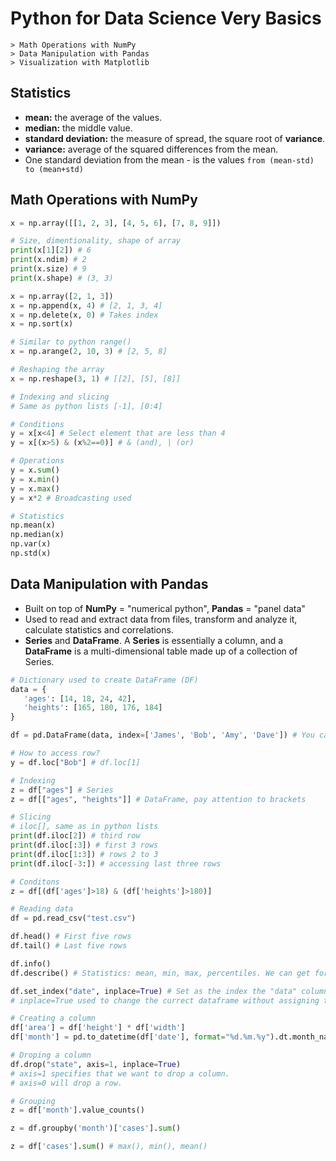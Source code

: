 # Python for Data Science Very Basics

    > Math Operations with NumPy
    > Data Manipulation with Pandas
    > Visualization with Matplotlib

## Statistics
- **mean:** the average of the values.
- **median:** the middle value.
- **standard deviation:** the measure of spread, the square root of **variance**.
- **variance:** average of the squared differences from the mean.
- One standard deviation from the mean - is the values `from (mean-std) to (mean+std)`

## Math Operations with NumPy
```python 
x = np.array([[1, 2, 3], [4, 5, 6], [7, 8, 9]])

# Size, dimentionality, shape of array
print(x[1][2]) # 6
print(x.ndim) # 2
print(x.size) # 9
print(x.shape) # (3, 3)

x = np.array([2, 1, 3])
x = np.append(x, 4) # [2, 1, 3, 4]
x = np.delete(x, 0) # Takes index
x = np.sort(x)

# Similar to python range()
x = np.arange(2, 10, 3) # [2, 5, 8]

# Reshaping the array
x = np.reshape(3, 1) # [[2], [5], [8]]

# Indexing and slicing 
# Same as python lists [-1], [0:4]

# Conditions
y = x[x<4] # Select element that are less than 4
y = x[(x>5) & (x%2==0)] # & (and), | (or)

# Operations
y = x.sum()
y = x.min() 
y = x.max()
y = x*2 # Broadcasting used

# Statistics
np.mean(x)
np.median(x)
np.var(x)
np.std(x)
```

## Data Manipulation with Pandas
- Built on top of **NumPy** = "numerical python", **Pandas** = "panel data"
- Used to read and extract data from files, transform and analyze it, calculate statistics and correlations.
- **Series** and **DataFrame**. A **Series** is essentially a column, and a **DataFrame** is a multi-dimensional table made up of a collection of Series.
```python
# Dictionary used to create DataFrame (DF)
data = {
   'ages': [14, 18, 24, 42],
   'heights': [165, 180, 176, 184]
} 

df = pd.DataFrame(data, index=['James', 'Bob', 'Amy', 'Dave']) # You can specify `index` if you want

# How to access row?
y = df.loc["Bob"] # df.loc[1]

# Indexing
z = df["ages"] # Series
z = df[["ages", "heights"]] # DataFrame, pay attention to brackets

# Slicing
# iloc[], same as in python lists
print(df.iloc[2]) # third row
print(df.iloc[:3]) # first 3 rows
print(df.iloc[1:3]) # rows 2 to 3 
print(df.iloc[-3:]) # accessing last three rows

# Conditons
z = df[(df['ages']>18) & (df['heights']>180)]
```
```python
# Reading data 
df = pd.read_csv("test.csv")

df.head() # First five rows
df.tail() # Last five rows

df.info()
df.describe() # Statistics: mean, min, max, percentiles. We can get for a single column too df['cases'].describe()

df.set_index("date", inplace=True) # Set as the index the "data" column
# inplace=True used to change the currect dataframe without assigning to new
```
```python
# Creating a column
df['area'] = df['height'] * df['width']
df['month'] = pd.to_datetime(df['date'], format="%d.%m.%y").dt.month_name()

# Droping a column
df.drop("state", axis=1, inplace=True)
# axis=1 specifies that we want to drop a column.
# axis=0 will drop a row.
```
```python
# Grouping
z = df['month'].value_counts()

z = df.groupby('month')['cases'].sum()

z = df['cases'].sum() # max(), min(), mean()
```